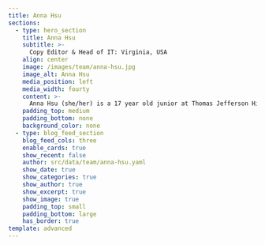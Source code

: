 ```yaml
---
title: Anna Hsu
sections:
  - type: hero_section
    title: Anna Hsu
    subtitle: >-
      Copy Editor & Head of IT: Virginia, USA
    align: center
    image: /images/team/anna-hsu.jpg
    image_alt: Anna Hsu
    media_position: left
    media_width: fourty
    content: >-
      Anna Hsu (she/her) is a 17 year old junior at Thomas Jefferson High School for Science and Technology in the United States and the copy editor of We Need To Talk. She first found her passion for journalism through watching ABC’s World News Tonight daily as a young child, fascinated by their reporting, and David Muir still inspires her to this day. Outside of journalism within the realm of written arts, she loves reading romance novels and writing fanfiction. In her (rare) spare time, you can find Anna eating Taiwanese food, watching Studio Ghibli movies and cdramas, and practicing piano for competitions.
    padding_top: medium
    padding_bottom: none
    background_color: none
  - type: blog_feed_section
    blog_feed_cols: three
    enable_cards: true
    show_recent: false
    author: src/data/team/anna-hsu.yaml
    show_date: true
    show_categories: true
    show_author: true
    show_excerpt: true
    show_image: true
    padding_top: small
    padding_bottom: large
    has_border: true
template: advanced
---
```

